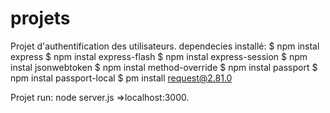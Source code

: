# projets
Projet d'authentification des utilisateurs.
 dependecies installé:
   $ npm instal express
   $ npm instal express-flash
   $ npm instal express-session
   $ npm instal jsonwebtoken
   $ npm instal method-override
   $ npm instal passport
   $ npm instal passport-local
   $ pm install request@2.81.0
   
   Projet run:
   node server.js  =>localhost:3000.
   
